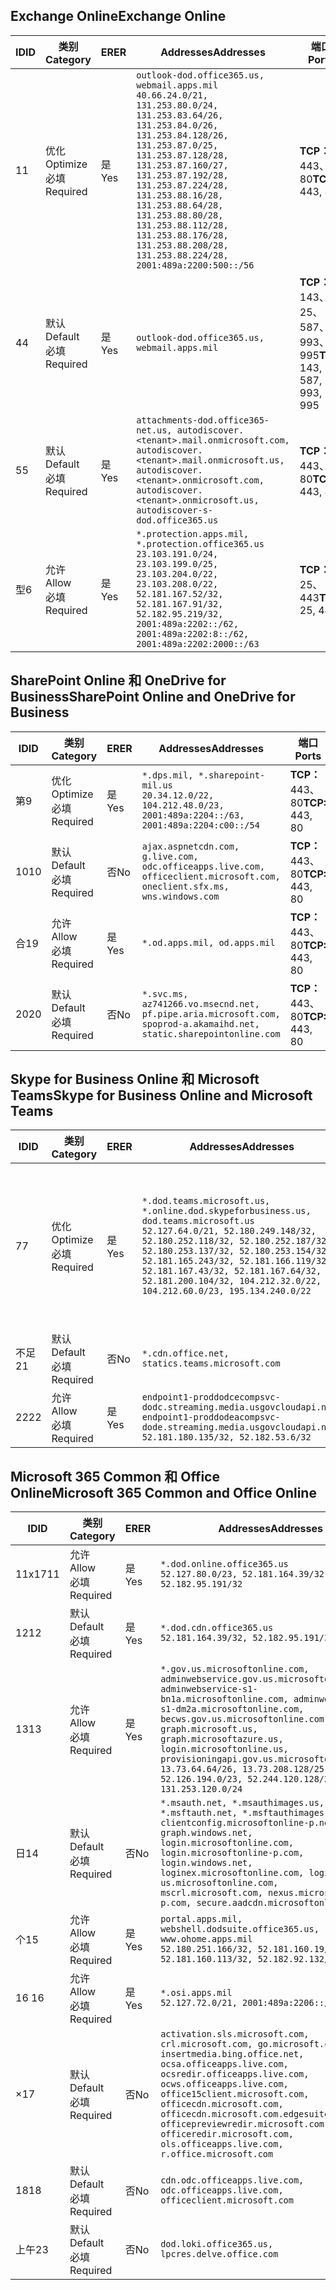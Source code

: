 <!--THIS FILE IS AUTOMATICALLY GENERATED. MANUAL CHANGES WILL BE OVERWRITTEN.-->
<!--Please contact the Office 365 Endpoints team with any questions.-->
<!--USGovDoD endpoints version 2019102800-->
<!--File generated 2019-10-28 11:00:09.7115-->

## <a name="exchange-online"></a><span data-ttu-id="f6d96-101">Exchange Online</span><span class="sxs-lookup"><span data-stu-id="f6d96-101">Exchange Online</span></span>

<span data-ttu-id="f6d96-102">ID</span><span class="sxs-lookup"><span data-stu-id="f6d96-102">ID</span></span> | <span data-ttu-id="f6d96-103">类别</span><span class="sxs-lookup"><span data-stu-id="f6d96-103">Category</span></span> | <span data-ttu-id="f6d96-104">ER</span><span class="sxs-lookup"><span data-stu-id="f6d96-104">ER</span></span> | <span data-ttu-id="f6d96-105">Addresses</span><span class="sxs-lookup"><span data-stu-id="f6d96-105">Addresses</span></span> | <span data-ttu-id="f6d96-106">端口</span><span class="sxs-lookup"><span data-stu-id="f6d96-106">Ports</span></span>
-- | -------------------- | --- | ---------------------------------------------------------------------------------------------------------------------------------------------------------------------------------------------------------------------------------------------------------------------------------------------------------------------------------------------------------------------------------------------- | -------------------------------
<span data-ttu-id="f6d96-107">1</span><span class="sxs-lookup"><span data-stu-id="f6d96-107">1</span></span> | <span data-ttu-id="f6d96-108">优化</span><span class="sxs-lookup"><span data-stu-id="f6d96-108">Optimize</span></span><BR><span data-ttu-id="f6d96-109">必填</span><span class="sxs-lookup"><span data-stu-id="f6d96-109">Required</span></span> | <span data-ttu-id="f6d96-110">是</span><span class="sxs-lookup"><span data-stu-id="f6d96-110">Yes</span></span> | `outlook-dod.office365.us, webmail.apps.mil`<BR>`40.66.24.0/21, 131.253.80.0/24, 131.253.83.64/26, 131.253.84.0/26, 131.253.84.128/26, 131.253.87.0/25, 131.253.87.128/28, 131.253.87.160/27, 131.253.87.192/28, 131.253.87.224/28, 131.253.88.16/28, 131.253.88.64/28, 131.253.88.80/28, 131.253.88.112/28, 131.253.88.176/28, 131.253.88.208/28, 131.253.88.224/28, 2001:489a:2200:500::/56` | <span data-ttu-id="f6d96-111">**TCP：** 443、80</span><span class="sxs-lookup"><span data-stu-id="f6d96-111">**TCP:** 443, 80</span></span>
<span data-ttu-id="f6d96-112">4</span><span class="sxs-lookup"><span data-stu-id="f6d96-112">4</span></span> | <span data-ttu-id="f6d96-113">默认</span><span class="sxs-lookup"><span data-stu-id="f6d96-113">Default</span></span><BR><span data-ttu-id="f6d96-114">必填</span><span class="sxs-lookup"><span data-stu-id="f6d96-114">Required</span></span> | <span data-ttu-id="f6d96-115">是</span><span class="sxs-lookup"><span data-stu-id="f6d96-115">Yes</span></span> | `outlook-dod.office365.us, webmail.apps.mil` | <span data-ttu-id="f6d96-116">**TCP：** 143、25、587、993、995</span><span class="sxs-lookup"><span data-stu-id="f6d96-116">**TCP:** 143, 25, 587, 993, 995</span></span>
<span data-ttu-id="f6d96-117">5</span><span class="sxs-lookup"><span data-stu-id="f6d96-117">5</span></span> | <span data-ttu-id="f6d96-118">默认</span><span class="sxs-lookup"><span data-stu-id="f6d96-118">Default</span></span><BR><span data-ttu-id="f6d96-119">必填</span><span class="sxs-lookup"><span data-stu-id="f6d96-119">Required</span></span> | <span data-ttu-id="f6d96-120">是</span><span class="sxs-lookup"><span data-stu-id="f6d96-120">Yes</span></span> | `attachments-dod.office365-net.us, autodiscover.<tenant>.mail.onmicrosoft.com, autodiscover.<tenant>.mail.onmicrosoft.us, autodiscover.<tenant>.onmicrosoft.com, autodiscover.<tenant>.onmicrosoft.us, autodiscover-s-dod.office365.us` | <span data-ttu-id="f6d96-121">**TCP：** 443、80</span><span class="sxs-lookup"><span data-stu-id="f6d96-121">**TCP:** 443, 80</span></span>
<span data-ttu-id="f6d96-122">型</span><span class="sxs-lookup"><span data-stu-id="f6d96-122">6</span></span> | <span data-ttu-id="f6d96-123">允许</span><span class="sxs-lookup"><span data-stu-id="f6d96-123">Allow</span></span><BR><span data-ttu-id="f6d96-124">必填</span><span class="sxs-lookup"><span data-stu-id="f6d96-124">Required</span></span> | <span data-ttu-id="f6d96-125">是</span><span class="sxs-lookup"><span data-stu-id="f6d96-125">Yes</span></span> | `*.protection.apps.mil, *.protection.office365.us`<BR>`23.103.191.0/24, 23.103.199.0/25, 23.103.204.0/22, 23.103.208.0/22, 52.181.167.52/32, 52.181.167.91/32, 52.182.95.219/32, 2001:489a:2202::/62, 2001:489a:2202:8::/62, 2001:489a:2202:2000::/63` | <span data-ttu-id="f6d96-126">**TCP：** 25、443</span><span class="sxs-lookup"><span data-stu-id="f6d96-126">**TCP:** 25, 443</span></span>

## <a name="sharepoint-online-and-onedrive-for-business"></a><span data-ttu-id="f6d96-127">SharePoint Online 和 OneDrive for Business</span><span class="sxs-lookup"><span data-stu-id="f6d96-127">SharePoint Online and OneDrive for Business</span></span>

<span data-ttu-id="f6d96-128">ID</span><span class="sxs-lookup"><span data-stu-id="f6d96-128">ID</span></span> | <span data-ttu-id="f6d96-129">类别</span><span class="sxs-lookup"><span data-stu-id="f6d96-129">Category</span></span> | <span data-ttu-id="f6d96-130">ER</span><span class="sxs-lookup"><span data-stu-id="f6d96-130">ER</span></span> | <span data-ttu-id="f6d96-131">Addresses</span><span class="sxs-lookup"><span data-stu-id="f6d96-131">Addresses</span></span> | <span data-ttu-id="f6d96-132">端口</span><span class="sxs-lookup"><span data-stu-id="f6d96-132">Ports</span></span>
-- | -------------------- | --- | ------------------------------------------------------------------------------------------------------------------------ | ----------------
<span data-ttu-id="f6d96-133">第</span><span class="sxs-lookup"><span data-stu-id="f6d96-133">9</span></span> | <span data-ttu-id="f6d96-134">优化</span><span class="sxs-lookup"><span data-stu-id="f6d96-134">Optimize</span></span><BR><span data-ttu-id="f6d96-135">必填</span><span class="sxs-lookup"><span data-stu-id="f6d96-135">Required</span></span> | <span data-ttu-id="f6d96-136">是</span><span class="sxs-lookup"><span data-stu-id="f6d96-136">Yes</span></span> | `*.dps.mil, *.sharepoint-mil.us`<BR>`20.34.12.0/22, 104.212.48.0/23, 2001:489a:2204::/63, 2001:489a:2204:c00::/54` | <span data-ttu-id="f6d96-137">**TCP：** 443、80</span><span class="sxs-lookup"><span data-stu-id="f6d96-137">**TCP:** 443, 80</span></span>
<span data-ttu-id="f6d96-138">10</span><span class="sxs-lookup"><span data-stu-id="f6d96-138">10</span></span> | <span data-ttu-id="f6d96-139">默认</span><span class="sxs-lookup"><span data-stu-id="f6d96-139">Default</span></span><BR><span data-ttu-id="f6d96-140">必填</span><span class="sxs-lookup"><span data-stu-id="f6d96-140">Required</span></span> | <span data-ttu-id="f6d96-141">否</span><span class="sxs-lookup"><span data-stu-id="f6d96-141">No</span></span> | `ajax.aspnetcdn.com, g.live.com, odc.officeapps.live.com, officeclient.microsoft.com, oneclient.sfx.ms, wns.windows.com` | <span data-ttu-id="f6d96-142">**TCP：** 443、80</span><span class="sxs-lookup"><span data-stu-id="f6d96-142">**TCP:** 443, 80</span></span>
<span data-ttu-id="f6d96-143">合</span><span class="sxs-lookup"><span data-stu-id="f6d96-143">19</span></span> | <span data-ttu-id="f6d96-144">允许</span><span class="sxs-lookup"><span data-stu-id="f6d96-144">Allow</span></span><BR><span data-ttu-id="f6d96-145">必填</span><span class="sxs-lookup"><span data-stu-id="f6d96-145">Required</span></span> | <span data-ttu-id="f6d96-146">是</span><span class="sxs-lookup"><span data-stu-id="f6d96-146">Yes</span></span> | `*.od.apps.mil, od.apps.mil` | <span data-ttu-id="f6d96-147">**TCP：** 443、80</span><span class="sxs-lookup"><span data-stu-id="f6d96-147">**TCP:** 443, 80</span></span>
<span data-ttu-id="f6d96-148">20</span><span class="sxs-lookup"><span data-stu-id="f6d96-148">20</span></span> | <span data-ttu-id="f6d96-149">默认</span><span class="sxs-lookup"><span data-stu-id="f6d96-149">Default</span></span><BR><span data-ttu-id="f6d96-150">必填</span><span class="sxs-lookup"><span data-stu-id="f6d96-150">Required</span></span> | <span data-ttu-id="f6d96-151">否</span><span class="sxs-lookup"><span data-stu-id="f6d96-151">No</span></span> | `*.svc.ms, az741266.vo.msecnd.net, pf.pipe.aria.microsoft.com, spoprod-a.akamaihd.net, static.sharepointonline.com` | <span data-ttu-id="f6d96-152">**TCP：** 443、80</span><span class="sxs-lookup"><span data-stu-id="f6d96-152">**TCP:** 443, 80</span></span>

## <a name="skype-for-business-online-and-microsoft-teams"></a><span data-ttu-id="f6d96-153">Skype for Business Online 和 Microsoft Teams</span><span class="sxs-lookup"><span data-stu-id="f6d96-153">Skype for Business Online and Microsoft Teams</span></span>

<span data-ttu-id="f6d96-154">ID</span><span class="sxs-lookup"><span data-stu-id="f6d96-154">ID</span></span> | <span data-ttu-id="f6d96-155">类别</span><span class="sxs-lookup"><span data-stu-id="f6d96-155">Category</span></span> | <span data-ttu-id="f6d96-156">ER</span><span class="sxs-lookup"><span data-stu-id="f6d96-156">ER</span></span> | <span data-ttu-id="f6d96-157">Addresses</span><span class="sxs-lookup"><span data-stu-id="f6d96-157">Addresses</span></span> | <span data-ttu-id="f6d96-158">端口</span><span class="sxs-lookup"><span data-stu-id="f6d96-158">Ports</span></span>
-- | -------------------- | --- | -------------------------------------------------------------------------------------------------------------------------------------------------------------------------------------------------------------------------------------------------------------------------------------------------------------------------------------------------------- | -----------------------------------------------
<span data-ttu-id="f6d96-159">7</span><span class="sxs-lookup"><span data-stu-id="f6d96-159">7</span></span> | <span data-ttu-id="f6d96-160">优化</span><span class="sxs-lookup"><span data-stu-id="f6d96-160">Optimize</span></span><BR><span data-ttu-id="f6d96-161">必填</span><span class="sxs-lookup"><span data-stu-id="f6d96-161">Required</span></span> | <span data-ttu-id="f6d96-162">是</span><span class="sxs-lookup"><span data-stu-id="f6d96-162">Yes</span></span> | `*.dod.teams.microsoft.us, *.online.dod.skypeforbusiness.us, dod.teams.microsoft.us`<BR>`52.127.64.0/21, 52.180.249.148/32, 52.180.252.118/32, 52.180.252.187/32, 52.180.253.137/32, 52.180.253.154/32, 52.181.165.243/32, 52.181.166.119/32, 52.181.167.43/32, 52.181.167.64/32, 52.181.200.104/32, 104.212.32.0/22, 104.212.60.0/23, 195.134.240.0/22` | <span data-ttu-id="f6d96-163">**TCP：** 443</span><span class="sxs-lookup"><span data-stu-id="f6d96-163">**TCP:** 443</span></span><BR><span data-ttu-id="f6d96-164">**UDP：** 3478、3479、3480、3481</span><span class="sxs-lookup"><span data-stu-id="f6d96-164">**UDP:** 3478, 3479, 3480, 3481</span></span>
<span data-ttu-id="f6d96-165">不足</span><span class="sxs-lookup"><span data-stu-id="f6d96-165">21</span></span> | <span data-ttu-id="f6d96-166">默认</span><span class="sxs-lookup"><span data-stu-id="f6d96-166">Default</span></span><BR><span data-ttu-id="f6d96-167">必填</span><span class="sxs-lookup"><span data-stu-id="f6d96-167">Required</span></span> | <span data-ttu-id="f6d96-168">否</span><span class="sxs-lookup"><span data-stu-id="f6d96-168">No</span></span> | `*.cdn.office.net, statics.teams.microsoft.com` | <span data-ttu-id="f6d96-169">**TCP：** 443</span><span class="sxs-lookup"><span data-stu-id="f6d96-169">**TCP:** 443</span></span>
<span data-ttu-id="f6d96-170">22</span><span class="sxs-lookup"><span data-stu-id="f6d96-170">22</span></span> | <span data-ttu-id="f6d96-171">允许</span><span class="sxs-lookup"><span data-stu-id="f6d96-171">Allow</span></span><BR><span data-ttu-id="f6d96-172">必填</span><span class="sxs-lookup"><span data-stu-id="f6d96-172">Required</span></span> | <span data-ttu-id="f6d96-173">是</span><span class="sxs-lookup"><span data-stu-id="f6d96-173">Yes</span></span> | `endpoint1-proddodcecompsvc-dodc.streaming.media.usgovcloudapi.net, endpoint1-proddodeacompsvc-dode.streaming.media.usgovcloudapi.net`<BR>`52.181.180.135/32, 52.182.53.6/32` | <span data-ttu-id="f6d96-174">**TCP：** 443</span><span class="sxs-lookup"><span data-stu-id="f6d96-174">**TCP:** 443</span></span>

## <a name="microsoft-365-common-and-office-online"></a><span data-ttu-id="f6d96-175">Microsoft 365 Common 和 Office Online</span><span class="sxs-lookup"><span data-stu-id="f6d96-175">Microsoft 365 Common and Office Online</span></span>

<span data-ttu-id="f6d96-176">ID</span><span class="sxs-lookup"><span data-stu-id="f6d96-176">ID</span></span> | <span data-ttu-id="f6d96-177">类别</span><span class="sxs-lookup"><span data-stu-id="f6d96-177">Category</span></span> | <span data-ttu-id="f6d96-178">ER</span><span class="sxs-lookup"><span data-stu-id="f6d96-178">ER</span></span> | <span data-ttu-id="f6d96-179">Addresses</span><span class="sxs-lookup"><span data-stu-id="f6d96-179">Addresses</span></span> | <span data-ttu-id="f6d96-180">端口</span><span class="sxs-lookup"><span data-stu-id="f6d96-180">Ports</span></span>
-- | ------------------- | --- | ------------------------------------------------------------------------------------------------------------------------------------------------------------------------------------------------------------------------------------------------------------------------------------------------------------------------------------------------------------------------------------------------------------------------- | ----------------
<span data-ttu-id="f6d96-181">11x17</span><span class="sxs-lookup"><span data-stu-id="f6d96-181">11</span></span> | <span data-ttu-id="f6d96-182">允许</span><span class="sxs-lookup"><span data-stu-id="f6d96-182">Allow</span></span><BR><span data-ttu-id="f6d96-183">必填</span><span class="sxs-lookup"><span data-stu-id="f6d96-183">Required</span></span> | <span data-ttu-id="f6d96-184">是</span><span class="sxs-lookup"><span data-stu-id="f6d96-184">Yes</span></span> | `*.dod.online.office365.us`<BR>`52.127.80.0/23, 52.181.164.39/32, 52.182.95.191/32` | <span data-ttu-id="f6d96-185">**TCP：** 443</span><span class="sxs-lookup"><span data-stu-id="f6d96-185">**TCP:** 443</span></span>
<span data-ttu-id="f6d96-186">12</span><span class="sxs-lookup"><span data-stu-id="f6d96-186">12</span></span> | <span data-ttu-id="f6d96-187">默认</span><span class="sxs-lookup"><span data-stu-id="f6d96-187">Default</span></span><BR><span data-ttu-id="f6d96-188">必填</span><span class="sxs-lookup"><span data-stu-id="f6d96-188">Required</span></span> | <span data-ttu-id="f6d96-189">是</span><span class="sxs-lookup"><span data-stu-id="f6d96-189">Yes</span></span> | `*.dod.cdn.office365.us`<BR>`52.181.164.39/32, 52.182.95.191/32` | <span data-ttu-id="f6d96-190">**TCP：** 443</span><span class="sxs-lookup"><span data-stu-id="f6d96-190">**TCP:** 443</span></span>
<span data-ttu-id="f6d96-191">13</span><span class="sxs-lookup"><span data-stu-id="f6d96-191">13</span></span> | <span data-ttu-id="f6d96-192">允许</span><span class="sxs-lookup"><span data-stu-id="f6d96-192">Allow</span></span><BR><span data-ttu-id="f6d96-193">必填</span><span class="sxs-lookup"><span data-stu-id="f6d96-193">Required</span></span> | <span data-ttu-id="f6d96-194">是</span><span class="sxs-lookup"><span data-stu-id="f6d96-194">Yes</span></span> | `*.gov.us.microsoftonline.com, adminwebservice.gov.us.microsoftonline.com, adminwebservice-s1-bn1a.microsoftonline.com, adminwebservice-s1-dm2a.microsoftonline.com, becws.gov.us.microsoftonline.com, dod-graph.microsoft.us, graph.microsoftazure.us, login.microsoftonline.us, provisioningapi.gov.us.microsoftonline.com`<BR>`13.73.64.64/26, 13.73.208.128/25, 52.126.194.0/23, 52.244.120.128/25, 131.253.120.0/24` | <span data-ttu-id="f6d96-195">**TCP：** 443</span><span class="sxs-lookup"><span data-stu-id="f6d96-195">**TCP:** 443</span></span>
<span data-ttu-id="f6d96-196">日</span><span class="sxs-lookup"><span data-stu-id="f6d96-196">14</span></span> | <span data-ttu-id="f6d96-197">默认</span><span class="sxs-lookup"><span data-stu-id="f6d96-197">Default</span></span><BR><span data-ttu-id="f6d96-198">必填</span><span class="sxs-lookup"><span data-stu-id="f6d96-198">Required</span></span> | <span data-ttu-id="f6d96-199">否</span><span class="sxs-lookup"><span data-stu-id="f6d96-199">No</span></span> | `*.msauth.net, *.msauthimages.us, *.msftauth.net, *.msftauthimages.us, clientconfig.microsoftonline-p.net, graph.windows.net, login.microsoftonline.com, login.microsoftonline-p.com, login.windows.net, loginex.microsoftonline.com, login-us.microsoftonline.com, mscrl.microsoft.com, nexus.microsoftonline-p.com, secure.aadcdn.microsoftonline-p.com` | <span data-ttu-id="f6d96-200">**TCP：** 443</span><span class="sxs-lookup"><span data-stu-id="f6d96-200">**TCP:** 443</span></span>
<span data-ttu-id="f6d96-201">个</span><span class="sxs-lookup"><span data-stu-id="f6d96-201">15</span></span> | <span data-ttu-id="f6d96-202">允许</span><span class="sxs-lookup"><span data-stu-id="f6d96-202">Allow</span></span><BR><span data-ttu-id="f6d96-203">必填</span><span class="sxs-lookup"><span data-stu-id="f6d96-203">Required</span></span> | <span data-ttu-id="f6d96-204">是</span><span class="sxs-lookup"><span data-stu-id="f6d96-204">Yes</span></span> | `portal.apps.mil, webshell.dodsuite.office365.us, www.ohome.apps.mil`<BR>`52.180.251.166/32, 52.181.160.19/32, 52.181.160.113/32, 52.182.92.132/32` | <span data-ttu-id="f6d96-205">**TCP：** 443</span><span class="sxs-lookup"><span data-stu-id="f6d96-205">**TCP:** 443</span></span>
<span data-ttu-id="f6d96-206">16 </span><span class="sxs-lookup"><span data-stu-id="f6d96-206">16</span></span> | <span data-ttu-id="f6d96-207">允许</span><span class="sxs-lookup"><span data-stu-id="f6d96-207">Allow</span></span><BR><span data-ttu-id="f6d96-208">必填</span><span class="sxs-lookup"><span data-stu-id="f6d96-208">Required</span></span> | <span data-ttu-id="f6d96-209">是</span><span class="sxs-lookup"><span data-stu-id="f6d96-209">Yes</span></span> | `*.osi.apps.mil`<BR>`52.127.72.0/21, 2001:489a:2206::/48` | <span data-ttu-id="f6d96-210">**TCP：** 443</span><span class="sxs-lookup"><span data-stu-id="f6d96-210">**TCP:** 443</span></span>
<span data-ttu-id="f6d96-211">×</span><span class="sxs-lookup"><span data-stu-id="f6d96-211">17</span></span> | <span data-ttu-id="f6d96-212">默认</span><span class="sxs-lookup"><span data-stu-id="f6d96-212">Default</span></span><BR><span data-ttu-id="f6d96-213">必填</span><span class="sxs-lookup"><span data-stu-id="f6d96-213">Required</span></span> | <span data-ttu-id="f6d96-214">否</span><span class="sxs-lookup"><span data-stu-id="f6d96-214">No</span></span> | `activation.sls.microsoft.com, crl.microsoft.com, go.microsoft.com, insertmedia.bing.office.net, ocsa.officeapps.live.com, ocsredir.officeapps.live.com, ocws.officeapps.live.com, office15client.microsoft.com, officecdn.microsoft.com, officecdn.microsoft.com.edgesuite.net, officepreviewredir.microsoft.com, officeredir.microsoft.com, ols.officeapps.live.com, r.office.microsoft.com` | <span data-ttu-id="f6d96-215">**TCP：** 443、80</span><span class="sxs-lookup"><span data-stu-id="f6d96-215">**TCP:** 443, 80</span></span>
<span data-ttu-id="f6d96-216">18</span><span class="sxs-lookup"><span data-stu-id="f6d96-216">18</span></span> | <span data-ttu-id="f6d96-217">默认</span><span class="sxs-lookup"><span data-stu-id="f6d96-217">Default</span></span><BR><span data-ttu-id="f6d96-218">必填</span><span class="sxs-lookup"><span data-stu-id="f6d96-218">Required</span></span> | <span data-ttu-id="f6d96-219">否</span><span class="sxs-lookup"><span data-stu-id="f6d96-219">No</span></span> | `cdn.odc.officeapps.live.com, odc.officeapps.live.com, officeclient.microsoft.com` | <span data-ttu-id="f6d96-220">**TCP：** 443、80</span><span class="sxs-lookup"><span data-stu-id="f6d96-220">**TCP:** 443, 80</span></span>
<span data-ttu-id="f6d96-221">上午</span><span class="sxs-lookup"><span data-stu-id="f6d96-221">23</span></span> | <span data-ttu-id="f6d96-222">默认</span><span class="sxs-lookup"><span data-stu-id="f6d96-222">Default</span></span><BR><span data-ttu-id="f6d96-223">必填</span><span class="sxs-lookup"><span data-stu-id="f6d96-223">Required</span></span> | <span data-ttu-id="f6d96-224">否</span><span class="sxs-lookup"><span data-stu-id="f6d96-224">No</span></span> | `dod.loki.office365.us, lpcres.delve.office.com` | <span data-ttu-id="f6d96-225">**TCP：** 443</span><span class="sxs-lookup"><span data-stu-id="f6d96-225">**TCP:** 443</span></span>
